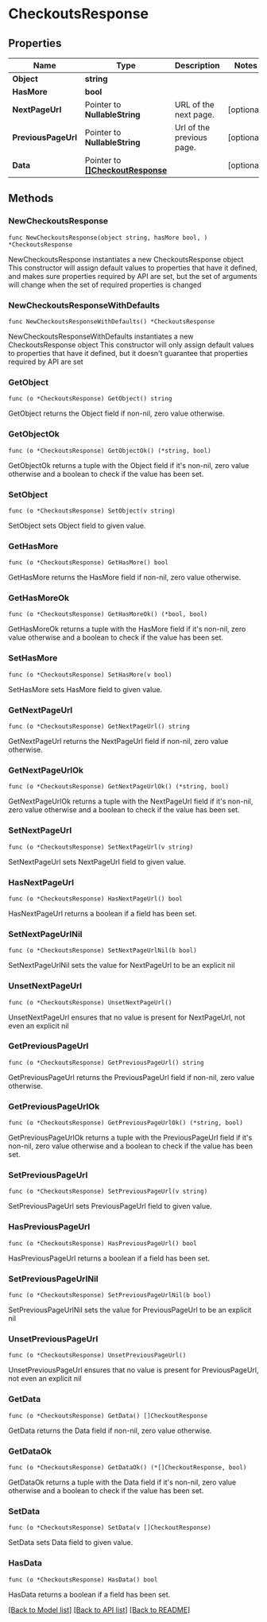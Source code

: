 # CheckoutsResponse

## Properties

Name | Type | Description | Notes
------------ | ------------- | ------------- | -------------
**Object** | **string** |  | 
**HasMore** | **bool** |  | 
**NextPageUrl** | Pointer to **NullableString** | URL of the next page. | [optional] 
**PreviousPageUrl** | Pointer to **NullableString** | Url of the previous page. | [optional] 
**Data** | Pointer to [**[]CheckoutResponse**](CheckoutResponse.md) |  | [optional] 

## Methods

### NewCheckoutsResponse

`func NewCheckoutsResponse(object string, hasMore bool, ) *CheckoutsResponse`

NewCheckoutsResponse instantiates a new CheckoutsResponse object
This constructor will assign default values to properties that have it defined,
and makes sure properties required by API are set, but the set of arguments
will change when the set of required properties is changed

### NewCheckoutsResponseWithDefaults

`func NewCheckoutsResponseWithDefaults() *CheckoutsResponse`

NewCheckoutsResponseWithDefaults instantiates a new CheckoutsResponse object
This constructor will only assign default values to properties that have it defined,
but it doesn't guarantee that properties required by API are set

### GetObject

`func (o *CheckoutsResponse) GetObject() string`

GetObject returns the Object field if non-nil, zero value otherwise.

### GetObjectOk

`func (o *CheckoutsResponse) GetObjectOk() (*string, bool)`

GetObjectOk returns a tuple with the Object field if it's non-nil, zero value otherwise
and a boolean to check if the value has been set.

### SetObject

`func (o *CheckoutsResponse) SetObject(v string)`

SetObject sets Object field to given value.


### GetHasMore

`func (o *CheckoutsResponse) GetHasMore() bool`

GetHasMore returns the HasMore field if non-nil, zero value otherwise.

### GetHasMoreOk

`func (o *CheckoutsResponse) GetHasMoreOk() (*bool, bool)`

GetHasMoreOk returns a tuple with the HasMore field if it's non-nil, zero value otherwise
and a boolean to check if the value has been set.

### SetHasMore

`func (o *CheckoutsResponse) SetHasMore(v bool)`

SetHasMore sets HasMore field to given value.


### GetNextPageUrl

`func (o *CheckoutsResponse) GetNextPageUrl() string`

GetNextPageUrl returns the NextPageUrl field if non-nil, zero value otherwise.

### GetNextPageUrlOk

`func (o *CheckoutsResponse) GetNextPageUrlOk() (*string, bool)`

GetNextPageUrlOk returns a tuple with the NextPageUrl field if it's non-nil, zero value otherwise
and a boolean to check if the value has been set.

### SetNextPageUrl

`func (o *CheckoutsResponse) SetNextPageUrl(v string)`

SetNextPageUrl sets NextPageUrl field to given value.

### HasNextPageUrl

`func (o *CheckoutsResponse) HasNextPageUrl() bool`

HasNextPageUrl returns a boolean if a field has been set.

### SetNextPageUrlNil

`func (o *CheckoutsResponse) SetNextPageUrlNil(b bool)`

 SetNextPageUrlNil sets the value for NextPageUrl to be an explicit nil

### UnsetNextPageUrl
`func (o *CheckoutsResponse) UnsetNextPageUrl()`

UnsetNextPageUrl ensures that no value is present for NextPageUrl, not even an explicit nil
### GetPreviousPageUrl

`func (o *CheckoutsResponse) GetPreviousPageUrl() string`

GetPreviousPageUrl returns the PreviousPageUrl field if non-nil, zero value otherwise.

### GetPreviousPageUrlOk

`func (o *CheckoutsResponse) GetPreviousPageUrlOk() (*string, bool)`

GetPreviousPageUrlOk returns a tuple with the PreviousPageUrl field if it's non-nil, zero value otherwise
and a boolean to check if the value has been set.

### SetPreviousPageUrl

`func (o *CheckoutsResponse) SetPreviousPageUrl(v string)`

SetPreviousPageUrl sets PreviousPageUrl field to given value.

### HasPreviousPageUrl

`func (o *CheckoutsResponse) HasPreviousPageUrl() bool`

HasPreviousPageUrl returns a boolean if a field has been set.

### SetPreviousPageUrlNil

`func (o *CheckoutsResponse) SetPreviousPageUrlNil(b bool)`

 SetPreviousPageUrlNil sets the value for PreviousPageUrl to be an explicit nil

### UnsetPreviousPageUrl
`func (o *CheckoutsResponse) UnsetPreviousPageUrl()`

UnsetPreviousPageUrl ensures that no value is present for PreviousPageUrl, not even an explicit nil
### GetData

`func (o *CheckoutsResponse) GetData() []CheckoutResponse`

GetData returns the Data field if non-nil, zero value otherwise.

### GetDataOk

`func (o *CheckoutsResponse) GetDataOk() (*[]CheckoutResponse, bool)`

GetDataOk returns a tuple with the Data field if it's non-nil, zero value otherwise
and a boolean to check if the value has been set.

### SetData

`func (o *CheckoutsResponse) SetData(v []CheckoutResponse)`

SetData sets Data field to given value.

### HasData

`func (o *CheckoutsResponse) HasData() bool`

HasData returns a boolean if a field has been set.


[[Back to Model list]](../README.md#documentation-for-models) [[Back to API list]](../README.md#documentation-for-api-endpoints) [[Back to README]](../README.md)


